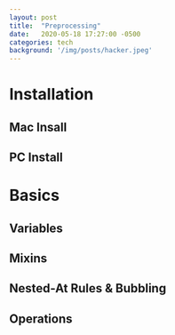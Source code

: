 ```yaml
---
layout: post
title:  "Preprocessing"
date:   2020-05-18 17:27:00 -0500
categories: tech
background: '/img/posts/hacker.jpeg'
---
```


# Installation

## Mac Insall

## PC Install

# Basics

## Variables

## Mixins

## Nested-At Rules & Bubbling

## Operations